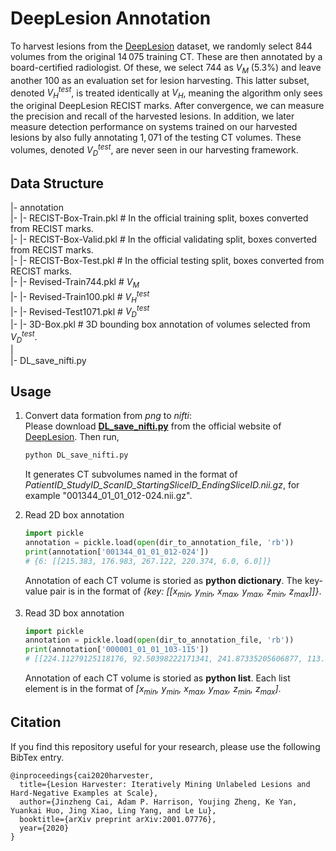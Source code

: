 # DeepLesion Annotation  
To harvest lesions from the [DeepLesion](https://nihcc.app.box.com/v/DeepLesion) dataset, we randomly select $844$ volumes from the original $14\,075$ training CT. These are then annotated by a board-certified radiologist. Of these, we select $744$ as $V_{M}$ ($5.3\%$) and leave another $100$ as an evaluation set for lesion harvesting. This latter subset, denoted $V_{H}^{test}$, is treated identically at $V_{H}$, meaning the algorithm only sees the original DeepLesion RECIST marks. After convergence, we can measure the precision and recall of the harvested lesions. In addition, we later measure detection performance on systems trained on our harvested lesions by also fully annotating $1,071$ of the testing CT volumes. These volumes, denoted $V_{D}^{test}$, are never seen in our harvesting framework.  

<!---
## ToDo
- [ ] Update evaluation code based on current annotations. 
--->

## Data Structure
|- annotation  
|- |- RECIST-Box-Train.pkl # In the official training split, boxes converted from RECIST marks.  
|- |- RECIST-Box-Valid.pkl # In the official validating split, boxes converted from RECIST marks.  
|- |- RECIST-Box-Test.pkl  # In the official testing split, boxes converted from RECIST marks.  
|- |- Revised-Train744.pkl # $V_{M}$  
|- |- Revised-Train100.pkl # $V_{H}^{test}$  
|- |- Revised-Test1071.pkl # $V_{D}^{test}$  
|- |- 3D-Box.pkl # 3D bounding box annotation of volumes selected from $V_{D}^{test}$.  
|  
|- DL_save_nifti.py 

## Usage 
1. Convert data formation from *png* to *nifti*:  
   Please download [**DL_save_nifti.py**](https://nihcc.app.box.com/v/DeepLesion/file/305578281723) from the official website of [DeepLesion](https://nihcc.app.box.com/v/DeepLesion). Then run, 
    ```python 
    python DL_save_nifti.py 
    ```
    It generates CT subvolumes named in the format of *PatientID_StudyID_ScanID_StartingSliceID_EndingSliceID.nii.gz*, for example "001344_01_01_012-024.nii.gz".

2. Read 2D box annotation
    ```python
    import pickle 
    annotation = pickle.load(open(dir_to_annotation_file, 'rb'))
    print(annotation['001344_01_01_012-024']) 
    # {6: [[215.383, 176.983, 267.122, 220.374, 6.0, 6.0]]} 
    ```
    Annotation of each CT volume is storied as **python dictionary**. The key-value pair is in the format of *{key: [[$x_{min}$, $y_{min}$, $x_{max}$, $y_{max}$, $z_{min}$, $z_{max}$]]}*. 

3. Read 3D box annotation
    ```python
    import pickle 
    annotation = pickle.load(open(dir_to_annotation_file, 'rb'))
    print(annotation['000001_01_01_103-115'])
    # [[224.11279125118176, 92.50398222171341, 241.87335205606877, 113.86161863265343, 5.0, 6.0], [234.21612865759417, 78.1168292149383, 256.46265925305823, 104.75412242792794, 5.0, 6.0]]
    ```
    Annotation of each CT volume is storied as **python list**. Each list element is in the format of *[$x_{min}$, $y_{min}$, $x_{max}$, $y_{max}$, $z_{min}$, $z_{max}$]*.

## Citation
If you find this repository useful for your research, please use the following BibTex entry. 
```
@inproceedings{cai2020harvester,
  title={Lesion Harvester: Iteratively Mining Unlabeled Lesions and Hard-Negative Examples at Scale},
  author={Jinzheng Cai, Adam P. Harrison, Youjing Zheng, Ke Yan, Yuankai Huo, Jing Xiao, Ling Yang, and Le Lu},
  booktitle={arXiv preprint arXiv:2001.07776},
  year={2020}
}
```